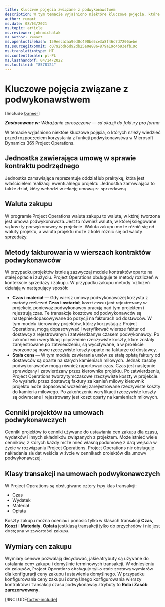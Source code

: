 ```yaml
---
title: Kluczowe pojęcia związane z podwykonawstwem
description: W tym temacie wyjaśniono niektóre kluczowe pojęcia, które mają zastosowanie do podwykonawstwa w Microsoft Dynamics 365 Project Operations.
author: rumant
ms.date: 08/03/2021
ms.topic: article
ms.reviewer: johnmichalak
ms.author: rumant
ms.openlocfilehash: 159eeca3aa9ed0c490be5ce3a8f46c7d7206aebe
ms.sourcegitcommit: c0792bd65d92db25e0e8864879a19c4b93efb10c
ms.translationtype: HT
ms.contentlocale: pl-PL
ms.lasthandoff: 04/14/2022
ms.locfileid: "8578124"
---
```

# <a name="key-concepts-in-subcontracting"></a>Kluczowe pojęcia związane z podwykonawstwem

[!include [banner](../../includes/dataverse-preview.md)]

_**Zastosowane w:** Wdrażanie uproszczone — od okazji do faktury pro forma_

W temacie wyjaśniono niektóre kluczowe pojęcia, o których należy wiedzieć przed rozpoczęciem korzystania z funkcji podwykonawstwa w Microsoft Dynamics 365 Project Operations.

## <a name="contracting-unit-on-the-subcontract"></a>Jednostka zawierająca umowę w sprawie kontraktu podrzędnego

Jednostka zamawiająca reprezentuje oddział lub praktykę, która jest właścicielem realizacji ewentualnego projektu. Jednostka zamawiająca to także dział, który wchodzi w relację umową ze sprzedawcą.

## <a name="purchase-currency"></a>Waluta zakupu

W programie Project Operations waluta zakupu to waluta, w której tworzona jest umowa podwykonawcza. Jest to również waluta, w której księgowane są koszty podwykonawcy w projekcie. Waluta zakupu może różnić się od waluty projektu, a waluta projektu może z kolei różnić się od waluty sprzedaży.

## <a name="billing-methods-on-subcontract-lines"></a>Metody fakturowania w wierszach kontraktów podwykonawców

W przypadku projektów istnieją zazwyczaj modele kontraktów oparte na stałej opłacie i zużyciu. Project Operations obsługuje te metody rozliczeń w kontekście sprzedaży i zakupu. W przypadku zakupu metody rozliczeń działają w następujący sposób:

- **Czas i materiał** — Gdy wiersz umowy podwykonawczej korzysta z metody rozliczeń **Czas i materiał**, koszt czasu jest rejestrowany w projekcie, ponieważ podwykonawcy pracują nad tym projektem i rejestrują czas. Te transakcje kosztowe od podwykonawców są następnie dopasowywane do pozycji na fakturach od dostawców. W tym modelu kierownicy projektów, którzy korzystają z Project Operations, mogą dopasowywać i weryfikować wiersze faktur od dostawcy z rejestrowanym i zatwierdzanym czasem podwykonawcy. Po zakończeniu weryfikacji poprzednie rzeczywiste koszty, które zostały zarejestrowane po zatwierdzeniu, są wycofywane, a w projekcie tworzone są nowe rzeczywiste koszty oparte na fakturze od dostawcy.
- **Stała cena** — W tym modelu zawierania umów ze stałą opłatą faktury od dostawców są oparte na stałych kamieniach milowych. Jednak zasoby podwykonawców mogą również raportować czas. Czas jest następnie sprawdzany i zatwierdzany przez kierownika projektu. Po zatwierdzeniu, Project Operations tworzy tymczasowe rzeczywiste koszty w projekcie. Po wysłaniu przez dostawcę faktury za kamień milowy kierownik projektu może dopasować wcześniej zarejestrowane rzeczywiste koszty do kamienia milowego. Po zakończeniu weryfikacji rzeczywiste koszty są odwracane i rejestrowany jest koszt oparty na kamieniach milowych.

## <a name="project-price-lists-on-subcontracts"></a>Cenniki projektów na umowach podwykonawczych

Cenniki projektów to cenniki używane do ustawiania cen zakupu dla czasu, wydatków i innych składników związanych z projektem. Może istnieć wiele cenników, z których każdy może mieć własną podumowę z datą wejścia w życie w rozwiązaniu Project Operations. Project Operations nie obsługuje nakładania się dat wejścia w życie w cennikach projektów dla umowy podwykonawczej.

## <a name="transaction-classes-on-subcontracts"></a>Klasy transakcji na umowach podwykonawczych

W Project Operations są obsługiwane cztery typy klas transakcji:

- Czas
- Wydatek
- Materiał
- Opłata

Koszty zakupu można oceniać i ponosić tylko w klasach transakcji **Czas**, **Koszt** i **Materiały**. **Opłata** jest klasą transakcji tylko do przychodów i nie jest dostępna w zawartości zakupu.

## <a name="purchase-pricing-dimensions"></a>Wymiary cen zakupu

Wymiary cenowe pozwalają decydować, jakie atrybuty są używane do ustalania ceny zakupu i domyślnie terminowych transakcji. W odniesieniu do zakupów, Project Operations obsługuje tylko stałe zestawy wymiarów dla konfiguracji ceny zakupu i ustawienia domyślnego. W przypadku konfigurowania ceny zakupu i domyślnego konfigurowania wierszy kontraktów i transakcji czasu podwykonawcy atrybuty to **Rola** i **Zasób zarezerwowany**.

[!INCLUDE[footer-include](../../includes/footer-banner.md)]
